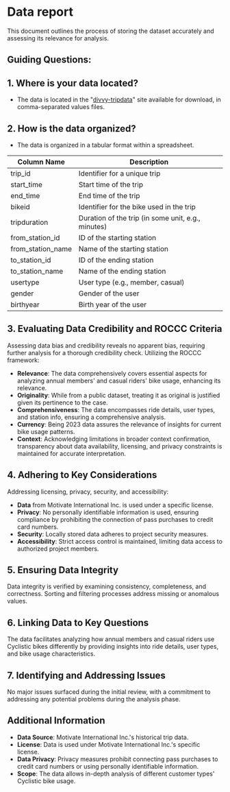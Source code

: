 # Data report

This document outlines the process of storing the dataset accurately and assessing its relevance for analysis.
## Guiding Questions:

## 1. Where is your data located?
- The data is located in the "[divvy-tripdata](https://divvy-tripdata.s3.amazonaws.com/index.html)" site available for download, in comma-separated values files.

## 2. How is the data organized?
- The data is organized in a tabular format within a spreadsheet.

| Column Name    | Description                                    |
| --------------- | ---------------------------------------------- |
| trip_id         | Identifier for a unique trip                    |
| start_time      | Start time of the trip                          |
| end_time        | End time of the trip                            |
| bikeid          | Identifier for the bike used in the trip        |
| tripduration    | Duration of the trip (in some unit, e.g., minutes) |
| from_station_id | ID of the starting station                      |
| from_station_name | Name of the starting station                   |
| to_station_id   | ID of the ending station                        |
| to_station_name | Name of the ending station                      |
| usertype        | User type (e.g., member, casual)                |
| gender          | Gender of the user                              |
| birthyear       | Birth year of the user                          |


## 3. Evaluating Data Credibility and ROCCC Criteria
Assessing data bias and credibility reveals no apparent bias, requiring further analysis for a thorough credibility check. Utilizing the ROCCC framework:
- **Relevance**: The data comprehensively covers essential aspects for analyzing annual members' and casual riders' bike usage, enhancing its relevance.
- **Originality**: While from a public dataset, treating it as original is justified given its pertinence to the case.
- **Comprehensiveness**: The data encompasses ride details, user types, and station info, ensuring a comprehensive analysis.
- **Currency**: Being 2023 data assures the relevance of insights for current bike usage patterns.
- **Context**: Acknowledging limitations in broader context confirmation, transparency about data availability, licensing, and privacy constraints is maintained for accurate interpretation.

## 4. Adhering to Key Considerations
Addressing licensing, privacy, security, and accessibility:
- **Data** from Motivate International Inc. is used under a specific license.
- **Privacy**: No personally identifiable information is used, ensuring compliance by prohibiting the connection of pass purchases to credit card numbers.
- **Security**: Locally stored data adheres to project security measures.
- **Accessibility**: Strict access control is maintained, limiting data access to authorized project members.

## 5. Ensuring Data Integrity
Data integrity is verified by examining consistency, completeness, and correctness. Sorting and filtering processes address missing or anomalous values.

## 6. Linking Data to Key Questions
The data facilitates analyzing how annual members and casual riders use Cyclistic bikes differently by providing insights into ride details, user types, and bike usage characteristics.

## 7. Identifying and Addressing Issues
No major issues surfaced during the initial review, with a commitment to addressing any potential problems during the analysis phase.

## Additional Information
- **Data Source**: Motivate International Inc.'s historical trip data.
- **License**: Data is used under Motivate International Inc.'s specific license.
- **Data Privacy**: Privacy measures prohibit connecting pass purchases to credit card numbers or using personally identifiable information.
- **Scope**: The data allows in-depth analysis of different customer types' Cyclistic bike usage.




